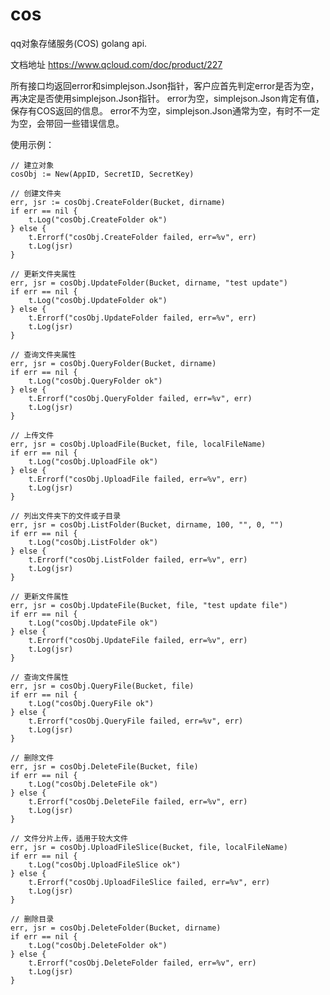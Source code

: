 # cos
qq对象存储服务(COS) golang api.

文档地址
https://www.qcloud.com/doc/product/227

所有接口均返回error和simplejson.Json指针，客户应首先判定error是否为空，再决定是否使用simplejson.Json指针。
error为空，simplejson.Json肯定有值，保存有COS返回的信息。
error不为空，simplejson.Json通常为空，有时不一定为空，会带回一些错误信息。

使用示例：

	// 建立对象
	cosObj := New(AppID, SecretID, SecretKey)

	// 创建文件夹
	err, jsr := cosObj.CreateFolder(Bucket, dirname)
	if err == nil {
		t.Log("cosObj.CreateFolder ok")
	} else {
		t.Errorf("cosObj.CreateFolder failed, err=%v", err)
		t.Log(jsr)
	}

	// 更新文件夹属性
	err, jsr = cosObj.UpdateFolder(Bucket, dirname, "test update")
	if err == nil {
		t.Log("cosObj.UpdateFolder ok")
	} else {
		t.Errorf("cosObj.UpdateFolder failed, err=%v", err)
		t.Log(jsr)
	}

	// 查询文件夹属性
	err, jsr = cosObj.QueryFolder(Bucket, dirname)
	if err == nil {
		t.Log("cosObj.QueryFolder ok")
	} else {
		t.Errorf("cosObj.QueryFolder failed, err=%v", err)
		t.Log(jsr)
	}

	// 上传文件
	err, jsr = cosObj.UploadFile(Bucket, file, localFileName)
	if err == nil {
		t.Log("cosObj.UploadFile ok")
	} else {
		t.Errorf("cosObj.UploadFile failed, err=%v", err)
		t.Log(jsr)
	}

	// 列出文件夹下的文件或子目录
	err, jsr = cosObj.ListFolder(Bucket, dirname, 100, "", 0, "")
	if err == nil {
		t.Log("cosObj.ListFolder ok")
	} else {
		t.Errorf("cosObj.ListFolder failed, err=%v", err)
		t.Log(jsr)
	}

	// 更新文件属性
	err, jsr = cosObj.UpdateFile(Bucket, file, "test update file")
	if err == nil {
		t.Log("cosObj.UpdateFile ok")
	} else {
		t.Errorf("cosObj.UpdateFile failed, err=%v", err)
		t.Log(jsr)
	}

	// 查询文件属性
	err, jsr = cosObj.QueryFile(Bucket, file)
	if err == nil {
		t.Log("cosObj.QueryFile ok")
	} else {
		t.Errorf("cosObj.QueryFile failed, err=%v", err)
		t.Log(jsr)
	}

	// 删除文件
	err, jsr = cosObj.DeleteFile(Bucket, file)
	if err == nil {
		t.Log("cosObj.DeleteFile ok")
	} else {
		t.Errorf("cosObj.DeleteFile failed, err=%v", err)
		t.Log(jsr)
	}

	// 文件分片上传，适用于较大文件
	err, jsr = cosObj.UploadFileSlice(Bucket, file, localFileName)
	if err == nil {
		t.Log("cosObj.UploadFileSlice ok")
	} else {
		t.Errorf("cosObj.UploadFileSlice failed, err=%v", err)
		t.Log(jsr)
	}

	// 删除目录
	err, jsr = cosObj.DeleteFolder(Bucket, dirname)
	if err == nil {
		t.Log("cosObj.DeleteFolder ok")
	} else {
		t.Errorf("cosObj.DeleteFolder failed, err=%v", err)
		t.Log(jsr)
	}
